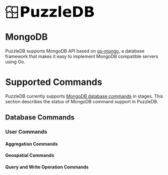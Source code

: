 ![](img/logo.png)

# MongoDB

PuzzleDB supports MongoDB API based on [go-mongo](https://github.com/cybergarage/go-mongo), a database framework that makes it easy to implement MongoDB compatible servers using Go.

# Supported Commands

PuzzleDB currently supports [MongoDB database commands](https://www.mongodb.com/docs/manual/reference/command/) in stages. This section describes the status of MongoDB command support in PuzzleDB.

## Database Commands

### User Commands

#### Aggregation Commands

#### Geospatial Commands

#### Query and Write Operation Commands

